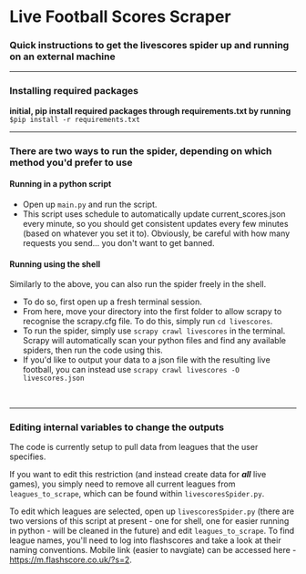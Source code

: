 # Live Football Scores Scraper

### Quick instructions to get the livescores spider up and running on an external machine

<hr>

### Installing required packages

**initial, pip install required packages through requirements.txt by running**
`$pip install -r requirements.txt`

<hr>

### There are two ways to run the spider, depending on which method you'd prefer to use

#### Running in a python script
* Open up `main.py` and run the script. 
* This script uses schedule to automatically update current_scores.json every minute, so you should get consistent updates every few minutes (based on whatever you set it to). Obviously, be careful with how many requests you send... you don't want to get banned.

#### Running using the shell
Similarly to the above, you can also run the spider freely in the shell.

* To do so, first open up a fresh terminal session.
* From here, move your directory into the first folder to allow scrapy to recognise the scrapy.cfg file. To do this, simply run
`cd livescores`. 
* To run the spider, simply use `scrapy crawl livescores` in the terminal. Scrapy will automatically scan your python files and find any available spiders, then run the code using this.
* If you'd like to output your data to a json file with the resulting live football, you can instead use
`scrapy crawl livescores -O livescores.json`

<br>
<hr>

### Editing internal variables to change the outputs
The code is currently setup to pull data from leagues that the user specifies.

If you want to edit this restriction (and instead create data for **_all_** live games), you simply need to remove all current leagues from `leagues_to_scrape`, which can be found within `livescoresSpider.py`.

To edit which leagues are selected, open up `livescoresSpider.py` (there are two versions of this script at present - one for shell, one for easier running in python - will be cleaned in the future) and edit `leagues_to_scrape`. To find league names, you'll need to log into flashscores and take a look at their naming conventions. Mobile link (easier to navgiate) can be accessed here - https://m.flashscore.co.uk/?s=2.
